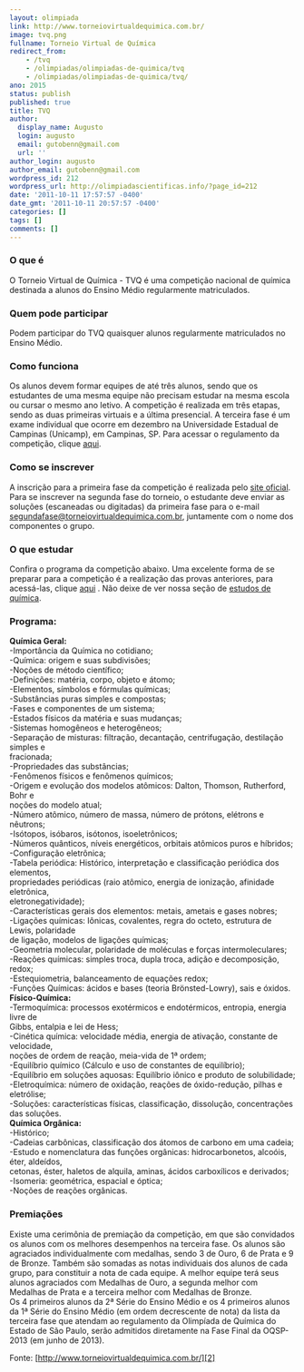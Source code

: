 ```yaml
---
layout: olimpiada 
link: http://www.torneiovirtualdequimica.com.br/
image: tvq.png 
fullname: Torneio Virtual de Química 
redirect_from: 
    - /tvq 
    - /olimpiadas/olimpiadas-de-quimica/tvq
    - /olimpiadas/olimpiadas-de-quimica/tvq/
ano: 2015
status: publish
published: true
title: TVQ
author:
  display_name: Augusto
  login: augusto
  email: gutobenn@gmail.com
  url: ''
author_login: augusto
author_email: gutobenn@gmail.com
wordpress_id: 212
wordpress_url: http://olimpiadascientificas.info/?page_id=212
date: '2011-10-11 17:57:57 -0400'
date_gmt: '2011-10-11 20:57:57 -0400'
categories: []
tags: []
comments: []
---
```

### **O que é**

  
O Torneio Virtual de Química - TVQ é uma competição nacional de química destinada a alunos do Ensino Médio regularmente matriculados.



### **Quem pode participar**

  
Podem participar do TVQ quaisquer alunos regularmente matriculados no Ensino Médio.



### **Como funciona**

  
Os alunos devem formar equipes de até três alunos, sendo que os estudantes de uma mesma equipe não precisam estudar na mesma escola ou cursar o mesmo ano letivo. A competição é realizada em três etapas, sendo as duas primeiras virtuais e a última presencial. A terceira fase é um exame individual que ocorre em dezembro na Universidade Estadual de Campinas (Unicamp), em Campinas, SP. Para acessar o regulamento da competição, clique [aqui][3].



### <strong>Como se inscrever </strong>

  
A inscrição para a primeira fase da competição é realizada pelo [site oficial][2]. Para se inscrever na segunda fase do torneio, o estudante deve enviar as soluções (escaneadas ou digitadas) da primeira fase para o e-mail segundafase@torneiovirtualdequimica.com.br, juntamente com o nome dos componentes o grupo.

### **O que estudar**

  
Confira o programa da competição abaixo. Uma excelente forma de se preparar para a competição é a realização das provas anteriores, para acessá-las, clique [aqui][4] . Não deixe de ver nossa seção de [estudos de química][5].



### Programa:

  
**Química Geral:**  
-Importância da Química no cotidiano;  
-Química: origem e suas subdivisões;  
-Noções de método científico;  
-Definições: matéria, corpo, objeto e átomo;  
-Elementos, símbolos e fórmulas químicas;  
-Substâncias puras simples e compostas;  
-Fases e componentes de um sistema;  
-Estados físicos da matéria e suas mudanças;  
-Sistemas homogêneos e heterogêneos;  
-Separação de misturas: filtração, decantação, centrifugação, destilação simples e  
fracionada;  
-Propriedades das substâncias;  
-Fenômenos físicos e fenômenos químicos;  
-Origem e evolução dos modelos atômicos: Dalton, Thomson, Rutherford, Bohr e  
noções do modelo atual;  
-Número atômico, número de massa, número de prótons, elétrons e nêutrons;  
-Isótopos, isóbaros, isótonos, isoeletrônicos;  
-Números quânticos, níveis energéticos, orbitais atômicos puros e híbridos;  
-Configuração eletrônica;  
-Tabela periódica: Histórico, interpretação e classificação periódica dos elementos,  
propriedades periódicas (raio atômico, energia de ionização, afinidade eletrônica,  
eletronegatividade);  
-Características gerais dos elementos: metais, ametais e gases nobres;  
-Ligações químicas: Iônicas, covalentes, regra do octeto, estrutura de Lewis, polaridade  
de ligação, modelos de ligações químicas;  
-Geometria molecular, polaridade de moléculas e forças intermoleculares;  
-Reações químicas: simples troca, dupla troca, adição e decomposição, redox;  
-Estequiometria, balanceamento de equações redox;  
-Funções Químicas: ácidos e bases (teoria Br&ouml;nsted-Lowry), sais e óxidos.  
**Físico-Química:**  
-Termoquímica: processos exotérmicos e endotérmicos, entropia, energia livre de  
Gibbs, entalpia e lei de Hess;  
-Cinética química: velocidade média, energia de ativação, constante de velocidade,  
noções de ordem de reação, meia-vida de 1&ordf; ordem;  
-Equilíbrio químico (Cálculo e uso de constantes de equilíbrio);  
-Equilíbrio em soluções aquosas: Equilíbrio iônico e produto de solubilidade;  
-Eletroquímica: número de oxidação, reações de óxido-redução, pilhas e eletrólise;  
-Soluções: características físicas, classificação, dissolução, concentrações das soluções.  
**Química Orgânica:**  
-Histórico;  
-Cadeias carbônicas, classificação dos átomos de carbono em uma cadeia;  
-Estudo e nomenclatura das funções orgânicas: hidrocarbonetos, alcoóis, éter, aldeídos,  
cetonas, éster, haletos de alquila, aminas, ácidos carboxílicos e derivados;  
-Isomeria: geométrica, espacial e óptica;  
-Noções de reações orgânicas.

### **Premiações**

  
Existe uma cerimônia de premiação da competição, em que são convidados os alunos com os melhores desempenhos na terceira fase. Os alunos são agraciados individualmente com medalhas, sendo 3 de Ouro, 6 de Prata e 9 de Bronze. Também são somadas as notas individuais dos alunos de cada grupo, para constituir a nota de cada equipe. A melhor equipe terá seus alunos agraciados com Medalhas de Ouro, a segunda melhor com Medalhas de Prata e a terceira melhor com Medalhas de Bronze.  
Os 4 primeiros alunos da 2&ordf; Série do Ensino Médio e os 4 primeiros alunos da 1&ordf; Série do Ensino Médio (em ordem decrescente de nota) da lista da terceira fase que atendam ao regulamento da Olimpíada de Química do Estado de São Paulo, serão admitidos diretamente na Fase Final da OQSP-2013 (em junho de 2013).

Fonte: [http://www.torneiovirtualdequimica.com.br/][2]



[1]: /olimpiadas/olimpiadas-de-quimica/tvq/tvq-3/
[2]: http://www.torneiovirtualdequimica.com.br/ "tvq"
[3]: http://www.torneiovirtualdequimica.com.br/pdf/d06c96a0a6c95ea62bcf945d05abfa61.pdf "edital"
[4]: http://www.torneiovirtualdequimica.com.br/exames.php "provas antigas tvq"
[5]: /estudo/quimica/ "estudo quimica"
